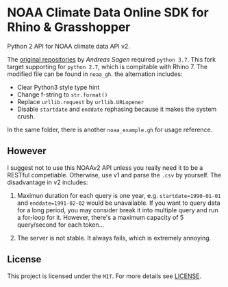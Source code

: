 # NOAA Climate Data Online SDK for Rhino & Grasshopper

Python 2 API for NOAA climate data API v2.

The [original repositories](https://github.com/topics/noaa-api) by _Andreas Sagen_ required `python 3.7`.
This fork target supporting for `python 2.7`, which is compitable with Rhino 7. The modified file can be found in `noaa_gh`. the alternation includes:

- Clear Python3 style type hint
- Change f-string to `str.format()`
- Replace `urllib.request` by `urllib.URLopener`
- Disable `startdate` and `enddate` rephasing because it makes the system crush.

In the same folder, there is another `noaa_example.gh` for usage reference.

## However
I suggest not to use this NOAAv2 API unless you really need it to be a RESTful competiable.
Otherwise, use v1 and parse the `.csv` by yourself. The disadvantage in v2 includes:

1. Maximun duration for each query is one year, e.g. `startdate=1990-01-01` and `enddate=1991-02-02` would be unavailable. If you want to query data for a long period, you may consider break it into multiple query and run a for-loop for it. However, there's a maximum capacity of 5 query/second for each token...

2. The server is not stable. It always fails, which is extremely annoying.

## License
This project is licensed under the `MIT`. For more details see [LICENSE](LICENSE).
